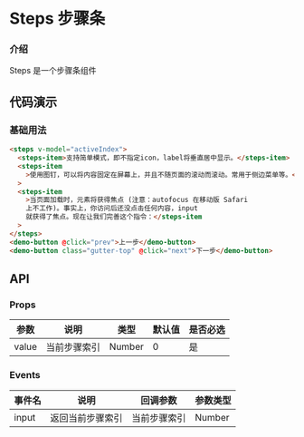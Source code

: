 # Steps 步骤条

### 介绍

Steps 是一个步骤条组件

## 代码演示

### 基础用法

```html
<steps v-model="activeIndex">
  <steps-item>支持简单模式，即不指定icon，label将垂直居中显示。</steps-item>
  <steps-item
    >使用图钉，可以将内容固定在屏幕上，并且不随页面的滚动而滚动。常用于侧边菜单等。</steps-item
  >
  <steps-item
    >当页面加载时，元素将获得焦点 (注意：autofocus 在移动版 Safari
    上不工作)。事实上，你访问后还没点击任何内容，input
    就获得了焦点。现在让我们完善这个指令：</steps-item
  >
</steps>
<demo-button @click="prev">上一步</demo-button>
<demo-button class="gutter-top" @click="next">下一步</demo-button>
```

## API

### Props

| 参数  | 说明         | 类型   | 默认值 | 是否必选 |
| ----- | ------------ | ------ | ------ | -------- |
| value | 当前步骤索引 | Number | 0      | 是       |

### Events

| 事件名 | 说明             | 回调参数     | 参数类型 |
| ------ | ---------------- | ------------ | -------- |
| input  | 返回当前步骤索引 | 当前步骤索引 | Number   |
